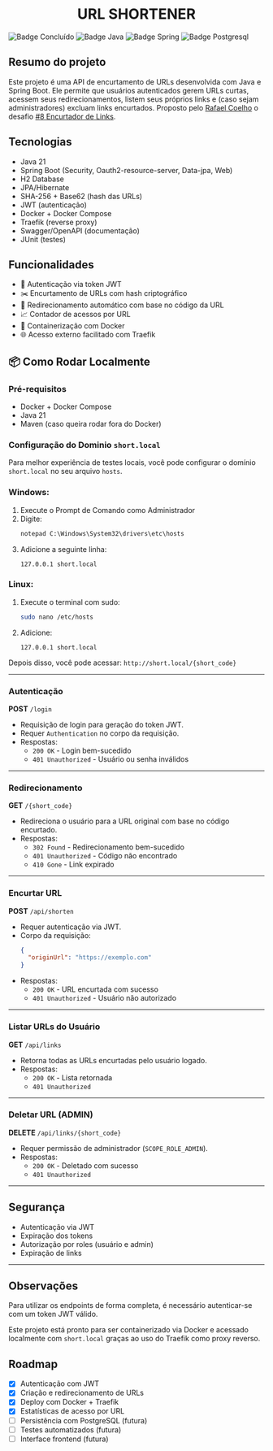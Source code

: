 <h1 align="center">URL SHORTENER</h1>

![Badge Concluído](https://img.shields.io/static/v1?label=Status&message=Desenvolvendo&color=red&style=for-the-badge)
![Badge Java](https://img.shields.io/static/v1?label=Java&message=17&color=red&style=for-the-badge&logo=java)
![Badge Spring](https://img.shields.io/static/v1?label=SpringBoot&message=v3.4.5&color=brightgreen&style=for-the-badge&logo=SpringBoot)
![Badge Postgresql](https://img.shields.io/static/v1?label=H2-Database&message=v2.3.232&color=blue&style=for-the-badge&logo=H2database)

## Resumo do projeto

Este projeto é uma API de encurtamento de URLs desenvolvida com Java e Spring Boot. Ele permite que usuários autenticados gerem URLs curtas, acessem seus redirecionamentos, listem seus próprios links e (caso sejam administradores) excluam links encurtados. Proposto pelo [Rafael Coelho](https://racoelho.com.br/) o desafio [#8 Encurtador de Links](https://racoelho.com.br/listas/desafios/encurtador-de-links).

## Tecnologias

- Java 21
- Spring Boot (Security, Oauth2-resource-server, Data-jpa, Web)
- H2 Database
- JPA/Hibernate
- SHA-256 + Base62 (hash das URLs)
- JWT (autenticação)
- Docker + Docker Compose
- Traefik (reverse proxy)
- Swagger/OpenAPI (documentação)
- JUnit (testes)

## Funcionalidades
- 🔐 Autenticação via token JWT
- ✂️ Encurtamento de URLs com hash criptográfico
- 🔁 Redirecionamento automático com base no código da URL
- 📈 Contador de acessos por URL
- 🐳 Containerização com Docker
- 🌐 Acesso externo facilitado com Traefik

## 📦 Como Rodar Localmente

### Pré-requisitos

- Docker + Docker Compose
- Java 21
- Maven (caso queira rodar fora do Docker)

### Configuração do Dominio `short.local`

Para melhor experiência de testes locais, você pode configurar o domínio `short.local` no seu arquivo `hosts`.

### Windows:
1. Execute o Prompt de Comando como Administrador
2. Digite:
   ```cmd
   notepad C:\Windows\System32\drivers\etc\hosts
   ```
3. Adicione a seguinte linha:
   ```
   127.0.0.1 short.local
   ```

### Linux:
1. Execute o terminal com sudo:
   ```bash
   sudo nano /etc/hosts
   ```
2. Adicione:
   ```
   127.0.0.1 short.local
   ```

Depois disso, você pode acessar: `http://short.local/{short_code}`

---
### Autenticação

**POST** `/login`
- Requisição de login para geração do token JWT.
- Requer `Authentication` no corpo da requisição.
- Respostas:
    - `200 OK` - Login bem-sucedido
    - `401 Unauthorized` - Usuário ou senha inválidos

---

### Redirecionamento

**GET** `/{short_code}`
- Redireciona o usuário para a URL original com base no código encurtado.
- Respostas:
    - `302 Found` - Redirecionamento bem-sucedido
    - `401 Unauthorized` - Código não encontrado
    - `410 Gone` - Link expirado

---

### Encurtar URL

**POST** `/api/shorten`
- Requer autenticação via JWT.
- Corpo da requisição:
  ```json
  {
    "originUrl": "https://exemplo.com"
  }
  ```
- Respostas:
    - `200 OK` - URL encurtada com sucesso
    - `401 Unauthorized` - Usuário não autorizado

---

### Listar URLs do Usuário

**GET** `/api/links`
- Retorna todas as URLs encurtadas pelo usuário logado.
- Respostas:
    - `200 OK` - Lista retornada
    - `401 Unauthorized`

---

### Deletar URL (ADMIN)

**DELETE** `/api/links/{short_code}`
- Requer permissão de administrador (`SCOPE_ROLE_ADMIN`).
- Respostas:
    - `200 OK` - Deletado com sucesso
    - `401 Unauthorized`

---

## Segurança

- Autenticação via JWT
- Expiração dos tokens
- Autorização por roles (usuário e admin)
- Expiração de links

---
## Observações

Para utilizar os endpoints de forma completa, é necessário autenticar-se com um token JWT válido.

Este projeto está pronto para ser containerizado via Docker e acessado localmente com `short.local` graças ao uso do Traefik como proxy reverso.

## Roadmap
- [x] Autenticação com JWT
- [x] Criação e redirecionamento de URLs
- [x] Deploy com Docker + Traefik
- [x] Estatísticas de acesso por URL
- [ ] Persistência com PostgreSQL (futura)
- [ ] Testes automatizados (futura)
- [ ] Interface frontend (futura)